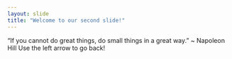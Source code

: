 ```yaml
---
layout: slide
title: "Welcome to our second slide!"
---
```

“If you cannot do great things, do small things in a great way.”
~ Napoleon Hill
Use the left arrow to go back!
